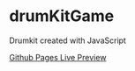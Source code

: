 # drumKitGame
Drumkit created with JavaScript

[Github Pages Live Preview](https://digimori.github.io/drumKitGame/)